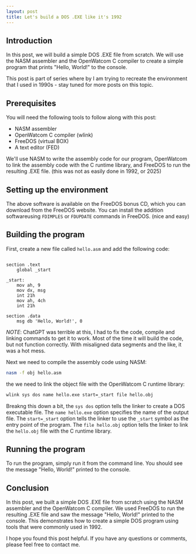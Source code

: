 ```yaml
---
layout: post
title: Let's build a DOS .EXE like it's 1992
---
```


## Introduction

In this post, we will build a simple DOS .EXE file from scratch. We will use 
the NASM assembler and the OpenWatcom C compiler to create a simple program 
that prints "Hello, World!" to the console.

This post is part of series where by I am trying to recreate the environment
that I used in 1990s - stay tuned for more posts on this topic.

## Prerequisites

You will need the following tools to follow along with this post:

- NASM assembler
- OpenWatcom C compiler (wlink)
- FreeDOS (virtual BOX)
- A text editor (FED)

We'll use NASM to write the assembly code for our program, OpenWatcom to link 
the assembly code with the C runtime library, and FreeDOS to run the resulting
.EXE file. (this was not as easily done in 1992, or 2025) 

## Setting up the environment

The above software is available on the FreeDOS bonus CD, which you can download
from the FreeDOS website. You can install the addition softwareusing `FDIMPLES`
or `FDUPDATE` commands in FreeDOS. (nice and easy)

## Building the program

First, create a new file called `hello.asm` and add the following code:

```assembly

section .text
    global _start

_start:
    mov ah, 9
    mov dx, msg
    int 21h
    mov ah, 4ch
    int 21h

section .data
    msg db 'Hello, World!', 0

```

*NOTE*: ChatGPT was terrible at this, I had to fix the code, compile and linking 
commands to get it to work. Most of the time it will build the code, but not
function correctly. With misaligned data segments and the like, it was a hot mess.

Next we need to compile the assembly code using NASM:

```bash
nasm -f obj hello.asm
```

the we need to link the object file with the OpenWatcom C runtime library:

```bash
wlink sys dos name hello.exe start=_start file hello.obj
```

Breakng this down a bit, the `sys dos` option tells the linker to create a
DOS executable file. The `name hello.exe` option specifies the name of the
output file. The `start=_start` option tells the linker to use the `_start`
symbol as the entry point of the program. The `file hello.obj` option tells
the linker to link the `hello.obj` file with the C runtime library.

## Running the program

To run the program, simply run it from the command line. You should see the 
message "Hello, World!" printed to the console.

## Conclusion

In this post, we built a simple DOS .EXE file from scratch using the NASM
assembler and the OpenWatcom C compiler. We used FreeDOS to run the resulting
.EXE file and saw the message "Hello, World!" printed to the console. This
demonstrates how to create a simple DOS program using tools that were commonly
used in 1992.

I hope you found this post helpful. If you have any questions or comments,
please feel free to contact me.
